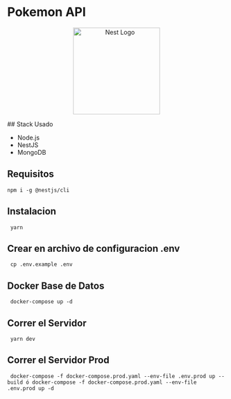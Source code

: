 # Pokemon API

<p align="center">
  <a href="http://nestjs.com/" target="blank"><img src="https://nestjs.com/img/logo-small.svg" width="200" alt="Nest Logo" /></a>
</p>
## Stack Usado

- Node.js
- NestJS
- MongoDB

## Requisitos

```
npm i -g @nestjs/cli
```

## Instalacion

```
 yarn
```

## Crear en archivo de configuracion **.env**

```
 cp .env.example .env
```

## Docker Base de Datos

```
 docker-compose up -d
```

## Correr el Servidor

```
 yarn dev
```

## Correr el Servidor Prod

```
 docker-compose -f docker-compose.prod.yaml --env-file .env.prod up --build ó docker-compose -f docker-compose.prod.yaml --env-file .env.prod up -d
```

